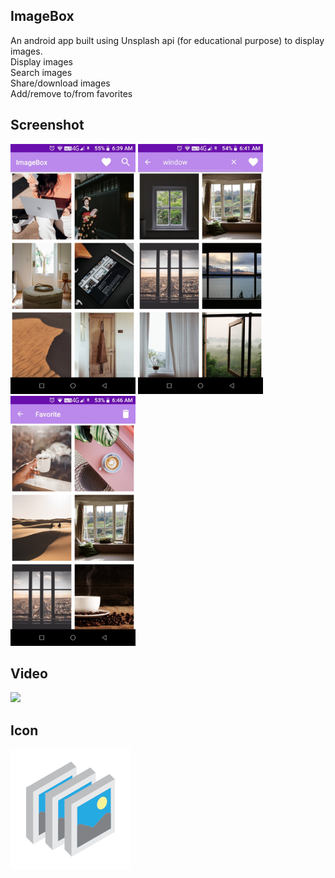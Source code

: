 ## **ImageBox**
An android app built using Unsplash api (for educational purpose) to display images.</br>
  Display images</br>
  Search images</br>
  Share/download images</br>
  Add/remove to/from favorites

## **Screenshot**
<img src="src/Screenshot_1.jpg" width=200 height=400/>  <img src="src/Screenshot_2.jpg" width=200 height=400/> <img src="src/Screenshot_3.jpg" width=200 height=400/>

## **Video**
![](src/video.gif)

## **Icon**
![icon](app/src/main/res/mipmap-xxxhdpi/icon.png)
